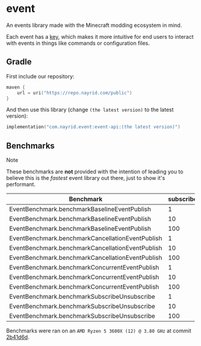 # event

An events library made with the Minecraft modding ecosystem in mind.

Each event has a [key](https://jd.advntr.dev/key/latest/net/kyori/adventure/key/Key.html), which makes it more intuitive for end users to interact
with events in things like commands or configuration files.

## Gradle

First include our repository:

```kotlin
maven {
    url = uri("https://repo.nayrid.com/public")
}
```

And then use this library (change `(the latest version)` to the latest version):

```kotlin
implementation("com.nayrid.event:event-api:(the latest version)")
```

## Benchmarks

> [!NOTE]
> These benchmarks are **not** provided with the intention of leading you to believe this is the *fastest* event library out there, just to show it's performant.


| Benchmark                                        | subscriberCount | Mode  | Cnt | Score        | Error         | Units |
|--------------------------------------------------|-----------------|-------|-----|--------------|---------------|-------|
| EventBenchmark.benchmarkBaselineEventPublish     | 1               | thrpt | 25  | 17615247.430 | ±1593356.141  | ops/s |
| EventBenchmark.benchmarkBaselineEventPublish     | 10              | thrpt | 25  | 14667626.669 | ±806933.598   | ops/s |
| EventBenchmark.benchmarkBaselineEventPublish     | 100             | thrpt | 25  | 7707699.186  | ±102897.107   | ops/s |
| EventBenchmark.benchmarkCancellationEventPublish | 1               | thrpt | 25  | 17188573.251 | ±554891.187   | ops/s |
| EventBenchmark.benchmarkCancellationEventPublish | 10              | thrpt | 25  | 8176651.842  | ±86845.513    | ops/s |
| EventBenchmark.benchmarkCancellationEventPublish | 100             | thrpt | 25  | 1465157.276  | ±11636.695    | ops/s |
| EventBenchmark.benchmarkConcurrentEventPublish   | 1               | thrpt | 25  | 75325007.271 | ±1667600.885  | ops/s |
| EventBenchmark.benchmarkConcurrentEventPublish   | 10              | thrpt | 25  | 61745343.944 | ±1185301.021  | ops/s |
| EventBenchmark.benchmarkConcurrentEventPublish   | 100             | thrpt | 25  | 29693594.523 | ±1385912.681  | ops/s |
| EventBenchmark.benchmarkSubscribeUnsubscribe     | 1               | avgt  | 25  | 264.398      | ±3.294        | ns/op |
| EventBenchmark.benchmarkSubscribeUnsubscribe     | 10              | avgt  | 25  | 266.238      | ±5.027        | ns/op |
| EventBenchmark.benchmarkSubscribeUnsubscribe     | 100             | avgt  | 25  | 265.728      | ±4.550        | ns/op |

Benchmarks were ran on an `AMD Ryzen 5 3600X (12) @ 3.80 GHz` at commit [2b41d6d](https://github.com/nayrid/event/commit/2b41d6d3b4d917331be9521235ef061554965d11).

